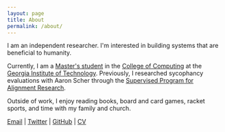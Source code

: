 ```yaml
---
layout: page
title: About
permalink: /about/
---
```


I am an independent researcher. I'm interested in building systems that are beneficial to humanity.

Currently, I am a [Master's student](https://omscs.gatech.edu/) in the [College of Computing](https://www.cc.gatech.edu/) at the [Georgia Institute of Technology](https://www.gatech.edu/). Previously, I researched sycophancy evaluations with Aaron Scher through the [Supervised Program for Alignment Research](https://sparai.org/).

Outside of work, I enjoy reading books, board and card games, racket sports, and time with my family and church.

[Email](mailto:michael@lomichael.net) \| [Twitter](https://twitter.com/lomichael_net) \| [GitHub](https://github.com/lomichael) \| [CV](https://lomichael.net)

